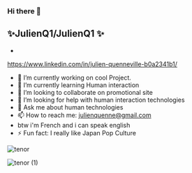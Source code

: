 ### Hi there 👋


  ✨**JulienQ1/JulienQ1**    ✨ 
  -
  -
https://www.linkedin.com/in/julien-quenneville-b0a2341b1/

- 🔭 I’m currently working on cool Project.
- 🌱 I’m currently learning Human interaction 
- 👯 I’m looking to collaborate on promotional site
- 🤔 I’m looking for help with human interaction technologies 
- 💬 Ask me about human technologies 
- 📫 How to reach me: julienquenne@gmail.com
- btw i'm French and i can speak english
- ⚡ Fun fact: I really like Japan Pop Culture



![tenor](https://user-images.githubusercontent.com/116632934/200199278-84adf5ac-5d51-40db-9992-329ccf20cd5a.gif)



![tenor (1)](https://user-images.githubusercontent.com/116632934/200199361-36b48230-e98c-41a6-8cdf-156c570a3ba2.gif)
